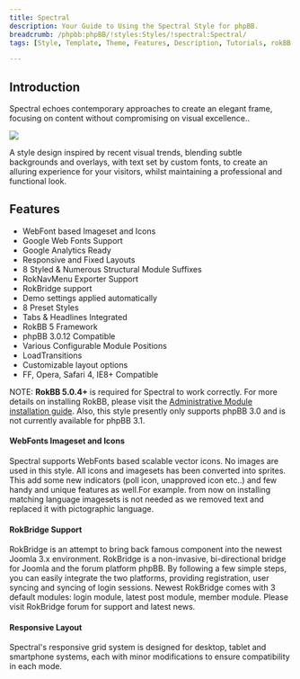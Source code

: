 ```yaml
---
title: Spectral
description: Your Guide to Using the Spectral Style for phpBB.
breadcrumb: /phpbb:phpBB/!styles:Styles/!spectral:Spectral/
tags: [Style, Template, Theme, Features, Description, Tutorials, rokBB 5]

---
```


Introduction
-----

Spectral echoes contemporary approaches to create an elegant frame, focusing on content without compromising on visual excellence.. 

![][style]

A style design inspired by recent visual trends, blending subtle backgrounds and overlays, with text set by custom fonts, to create an alluring experience for your visitors, whilst maintaining a professional and functional look.

Features
-----

* WebFont based Imageset and Icons
* Google Web Fonts Support
* Google Analytics Ready
* Responsive and Fixed Layouts
* 8 Styled & Numerous Structural Module Suffixes
* RokNavMenu Exporter Support
* RokBridge support
* Demo settings applied automatically
* 8 Preset Styles
* Tabs & Headlines Integrated
* RokBB 5 Framework
* phpBB 3.0.12 Compatible
* Various Configurable Module Positions
* LoadTransitions
* Customizable layout options
* FF, Opera, Safari 4, IE8+ Compatible

NOTE: **RokBB 5.0.4+** is required for Spectral to work correctly. For more details on installing RokBB, please visit the [Administrative Module installation guide](../../start/styles.md#installing-administrative-modules). Also, this style presently only supports phpBB 3.0 and is not currently available for phpBB 3.1.


#### WebFonts Imageset and Icons

Spectral supports WebFonts based scalable vector icons. No images are used in this style. All icons and imagesets has been converted into sprites. This add some new indicators (poll icon, unapproved icon etc..) and few handy and unique features as well.For example. from now on installing matching language imagesets is not needed as we removed text and replaced it with pictographic language.

#### RokBridge Support

RokBridge is an attempt to bring back famous component into the newest Joomla 3.x environment. RokBridge is a non-invasive, bi-directional bridge for Joomla and the forum platform phpBB. By following a few simple steps, you can easily integrate the two platforms, providing registration, user syncing and syncing of login sessions. Newest RokBridge comes with 3 default modules: login module, latest post module, member module. Please visit RokBridge forum for support and latest news.

#### Responsive Layout

Spectral's responsive grid system is designed for desktop, tablet and smartphone systems, each with minor modifications to ensure compatibility in each mode.

[adminguide]: ../../start/styles.md#installing-administrative-modules
[style]: assets/spectral.jpg
[imageset]: imageset.jpg
[rokbridge]: http://www.rockettheme.com/extensions-joomla/rokbridge